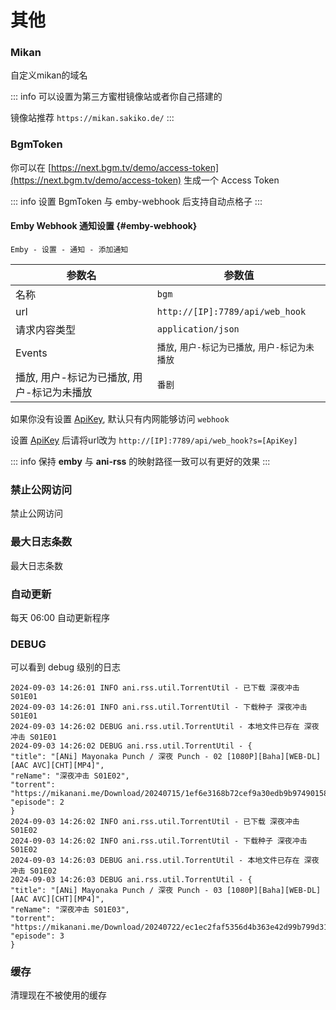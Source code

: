 # 其他

### Mikan

自定义mikan的域名

::: info
可以设置为第三方蜜柑镜像站或者你自己搭建的

镜像站推荐 `https://mikan.sakiko.de/`
:::

### BgmToken

你可以在 [https://next.bgm.tv/demo/access-token](https://next.bgm.tv/demo/access-token)
生成一个 Access Token

::: info
设置 BgmToken 与 emby-webhook 后支持自动点格子
:::

#### Emby Webhook 通知设置 {#emby-webhook}

`Emby - 设置 - 通知 - 添加通知`

| 参数名                      | 参数值                             |
|--------------------------|---------------------------------|
| 名称                       | `bgm`                           |
| url                      | `http://[IP]:7789/api/web_hook` |
| 请求内容类型                   | `application/json`              |
| Events                   | `播放`, `用户-标记为已播放`, `用户-标记为未播放`  |
| 播放, 用户-标记为已播放, 用户-标记为未播放 | `番剧`                            |

如果你没有设置 [ApiKey](/config/login#api-key), 默认只有内网能够访问 `webhook`

设置 [ApiKey](/config/login#api-key) 后请将url改为 `http://[IP]:7789/api/web_hook?s=[ApiKey]`

::: info
保持 **emby** 与 **ani-rss** 的映射路径一致可以有更好的效果
:::

### 禁止公网访问

禁止公网访问

### 最大日志条数

最大日志条数

### 自动更新

每天 06:00 自动更新程序

### DEBUG

可以看到 debug 级别的日志

```log:line-numbers
2024-09-03 14:26:01 INFO ani.rss.util.TorrentUtil - 已下载 深夜冲击 S01E01
2024-09-03 14:26:01 INFO ani.rss.util.TorrentUtil - 下载种子 深夜冲击 S01E01
2024-09-03 14:26:02 DEBUG ani.rss.util.TorrentUtil - 本地文件已存在 深夜冲击 S01E01
2024-09-03 14:26:02 DEBUG ani.rss.util.TorrentUtil - {
"title": "[ANi] Mayonaka Punch / 深夜 Punch - 02 [1080P][Baha][WEB-DL][AAC AVC][CHT][MP4]",
"reName": "深夜冲击 S01E02",
"torrent": "https://mikanani.me/Download/20240715/1ef6e3168b72cef9a30edb9b97490158629ba7d0.torrent",
"episode": 2
}
2024-09-03 14:26:02 INFO ani.rss.util.TorrentUtil - 已下载 深夜冲击 S01E02
2024-09-03 14:26:02 INFO ani.rss.util.TorrentUtil - 下载种子 深夜冲击 S01E02
2024-09-03 14:26:03 DEBUG ani.rss.util.TorrentUtil - 本地文件已存在 深夜冲击 S01E02
2024-09-03 14:26:03 DEBUG ani.rss.util.TorrentUtil - {
"title": "[ANi] Mayonaka Punch / 深夜 Punch - 03 [1080P][Baha][WEB-DL][AAC AVC][CHT][MP4]",
"reName": "深夜冲击 S01E03",
"torrent": "https://mikanani.me/Download/20240722/ec1ec2faf5356d4b363e42d99b799d31450bc34d.torrent",
"episode": 3
}
```

### 缓存

清理现在不被使用的缓存
